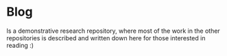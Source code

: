 # Blog
Is a demonstrative research repository, where most of the work in the other repositories is described and written down here for those interested in reading :)
